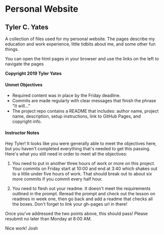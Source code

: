 # Personal Website
## Tyler C. Yates

A collection of files used for my personal website. The pages describe my education and work experience, little tidbits about me, and some other fun things.

You can open the html pages in your browser and use the links on the left to navigate the pages

__Copyright 2019 Tyler Yates__



#### Unmet Objectives

- Required content was in place by the Friday deadline.
- Commits are made regularly with clear messages that finish the phrase "It will…"
- The project repo contains a README that includes: author name, project name, description, setup instructions, link to GitHub Pages, and copyright info.

#### Instructor Notes

Hey Tyler! It looks like you were generally able to meet the objectives here, but you haven't completed everything that's needed to get this passing. Here's what you still need in order to meet all the objectives:

1. You need to put in another three hours of work or more on this project. Your commits on Friday start at 10:00 and end at 3:40 which shakes out to a little under five hours of work. That should break out to about six more commits if you commit every half hour.

2. You need to flesh out your readme. It doesn't meet the requirements outlined in the prompt. Reread the prompt and check out the lesson on readmes in week one, then go back and add a readme that checks all the boxes. Don't forget to link your gh-pages url in there!

Once you've addressed the two points above, this should pass! Please resubmit no later than Monday at 8:00 AM.

Nice work! Josh
